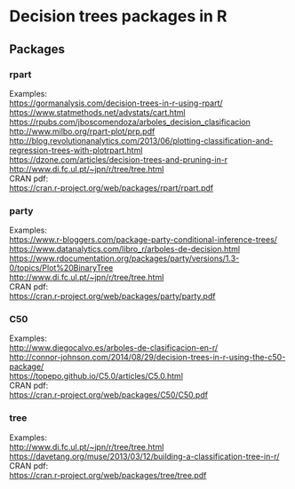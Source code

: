 # Decision trees packages in R

## Packages

### rpart

Examples: <br>
https://gormanalysis.com/decision-trees-in-r-using-rpart/ <br>
https://www.statmethods.net/advstats/cart.html <br>
https://rpubs.com/jboscomendoza/arboles_decision_clasificacion <br>
http://www.milbo.org/rpart-plot/prp.pdf <br>
http://blog.revolutionanalytics.com/2013/06/plotting-classification-and-regression-trees-with-plotrpart.html <br>
https://dzone.com/articles/decision-trees-and-pruning-in-r <br>
http://www.di.fc.ul.pt/~jpn/r/tree/tree.html <br>
CRAN pdf: <br>
https://cran.r-project.org/web/packages/rpart/rpart.pdf

### party

Examples: <br>
https://www.r-bloggers.com/package-party-conditional-inference-trees/ <br>
https://www.datanalytics.com/libro_r/arboles-de-decision.html <br>
https://www.rdocumentation.org/packages/party/versions/1.3-0/topics/Plot%20BinaryTree <br>
http://www.di.fc.ul.pt/~jpn/r/tree/tree.html <br>
CRAN pdf: <br>
https://cran.r-project.org/web/packages/party/party.pdf

### C50

Examples: <br>
http://www.diegocalvo.es/arboles-de-clasificacion-en-r/ <br>
http://connor-johnson.com/2014/08/29/decision-trees-in-r-using-the-c50-package/ <br>
https://topepo.github.io/C5.0/articles/C5.0.html <br>
CRAN pdf: <br>
https://cran.r-project.org/web/packages/C50/C50.pdf

### tree

Examples: <br>
http://www.di.fc.ul.pt/~jpn/r/tree/tree.html <br>
https://davetang.org/muse/2013/03/12/building-a-classification-tree-in-r/ <br>
CRAN pdf: <br>
https://cran.r-project.org/web/packages/tree/tree.pdf
